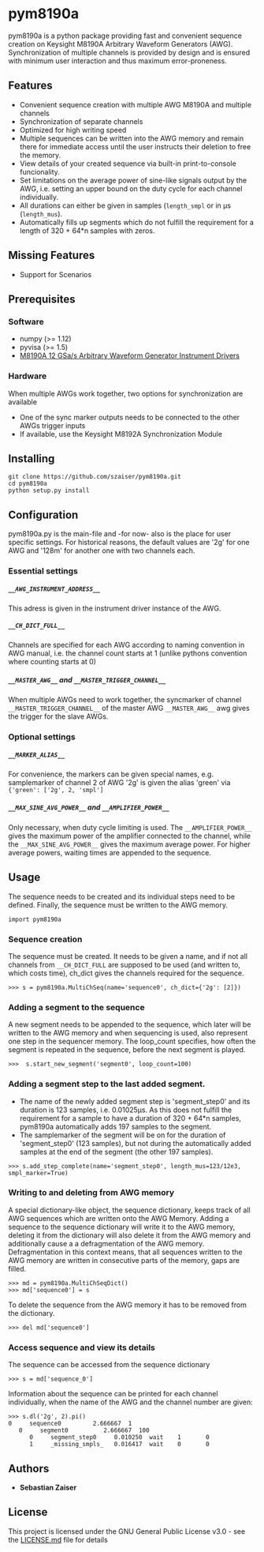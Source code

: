 # pym8190a

pym8190a is a python package providing fast and convenient sequence creation on Keysight M8190A Arbitrary Waveform Generators (AWG). Synchronization of multiple channels is provided by design and is ensured with minimum user interaction and thus maximum error-proneness. 

## Features

* Convenient sequence creation with multiple AWG M8190A and multiple channels
* Synchronization of separate channels 
* Optimized for high writing speed
* Multiple sequences can be written into the AWG memory and remain there for immediate access until the user instructs their deletion to free the memory.
* View details of your created sequence via built-in print-to-console funcionality.
* Set limitations on the average power of sine-like signals output by the AWG, i.e. setting an upper bound on the duty cycle for each channel individually.
* All durations can either be given in samples (`length_smpl` or in µs (`length_mus`).
* Automatically fills up segments which do not fulfill the requirement for a length of  320 + 64*n samples with zeros.



## Missing Features

* Support for Scenarios

## Prerequisites

### Software 

* numpy (>= 1.12) 
* pyvisa (>= 1.5)
* [M8190A 12 GSa/s Arbitrary Waveform Generator Instrument Drivers](https://www.keysight.com/main/software.jspx?ckey=2759704)

### Hardware

When multiple AWGs work together, two options for synchronization are available

* One of the sync marker outputs needs to be connected to the other AWGs trigger inputs
* If available, use the Keysight M8192A Synchronization Module 

## Installing
```
git clone https://github.com/szaiser/pym8190a.git
cd pym8190a
python setup.py install
```

## Configuration

pym8190a.py is the main-file and -for now- also is the place for user specific settings. For historical reasons, the default values are '2g' for one AWG and '128m' for another one with two channels each.

### Essential settings

##### `__AWG_INSTRUMENT_ADDRESS__`

This adress is given in the instrument driver instance of the AWG.

##### `__CH_DICT_FULL__`

Channels are specified for each AWG according to naming convention in AWG manual, i.e. the channel count starts at 1 (unlike pythons convention where counting starts at 0)

##### `__MASTER_AWG__` and `__MASTER_TRIGGER_CHANNEL__`

When multiple AWGs need to work together, the syncmarker of channel `__MASTER_TRIGGER_CHANNEL__` of the master AWG `__MASTER_AWG__` awg gives the trigger for the slave AWGs.  

### Optional settings

##### `__MARKER_ALIAS__`

For convenience, the markers can be given special names, e.g. samplemarker of channel 2 of AWG '2g' is given the alias 'green' via `{'green': ['2g', 2, 'smpl']`

##### `__MAX_SINE_AVG_POWER__` and `__AMPLIFIER_POWER__`

Only necessary, when duty cycle limiting is used. The `__AMPLIFIER_POWER__` gives the maximum power of the amplifier connected to the channel, while the `__MAX_SINE_AVG_POWER__` gives the maximum average power. For higher average powers, waiting times are appended to the sequence.

## Usage

The sequence needs to be created and its individual steps need to be defined. Finally, the sequence must be written to the AWG memory.

`import pym8190a`

### Sequence creation

The sequence must be created. It needs to be given a name, and if not all channels from `__CH_DICT_FULL` are supposed to be used (and written to, which costs time), ch_dict gives the channels required for the sequence.

```
>>> s = pym8190a.MultiChSeq(name='sequence0', ch_dict={'2g': [2]})
```

### Adding a segment to the sequence

A new segment needs to be appended to the sequence, which later will be written to the AWG memory and when sequencing is used, also represent one step in the sequencer memory. The loop_count specifies, how often the segment is repeated in the sequence, before the next segment is played.

`>>>  s.start_new_segment('segment0', loop_count=100)`

### Adding a segment step to the last added segment.

* The name of the newly added segment step is 'segment_step0' and its duration is 123 samples, i.e. 0.01025µs. As this does not fulfill the requirement for a sample to have a duration of 320 + 64*n samples, pym8190a automatically adds 197 samples to the segment.
* The samplemarker of the segment will be on for the duration of 'segment_step0' (123 samples), but not during the automatically added samples at the end of the segment (the other 197 samples).

`>>> s.add_step_complete(name='segment_step0', length_mus=123/12e3, smpl_marker=True)`

### Writing to and deleting from AWG memory

A special dictionary-like object, the sequence dictionary, keeps track of all AWG sequences which are written onto the AWG Memory. Adding a sequence to the sequence dictionary will write it to the AWG memory, deleting it from the dictionary will also delete it from the AWG memory and additionally cause a a defragmentation of the AWG memory. Defragmentation in this context means, that all sequences written to the AWG memory are written in consecutive parts of the memory, gaps are filled.

```
>>> md = pym8190a.MultiChSeqDict()
>>> md['sequence0'] = s
```

To delete the sequence from the AWG memory it has to be removed from the dictionary.

```
>>> del md['sequence0']
``` 
### Access sequence and view its details

The sequence can be accessed from the sequence dictionary

```
>>> s = md['sequence_0']
```

Information about the sequence can be printed for each channel individually, when the name of the AWG and the channel number are given:

```
>>> s.dl('2g', 2).pi()
0     sequence0         2.666667  1       
   0     segment0          2.666667  100     
      0     segment_step0     0.010250  wait    1       0       
      1     _missing_smpls_   0.016417  wait    0       0       
```

## Authors

* **Sebastian Zaiser**

## License

This project is licensed under the GNU General Public License v3.0 - see the [LICENSE.md](LICENSE.md) file for details
